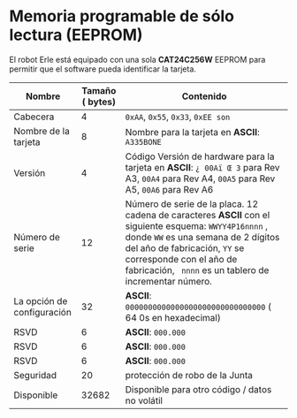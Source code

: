 # Memoria programable de sólo lectura (EEPROM)

El robot Erle está equipado con una sola **CAT24C256W** EEPROM para permitir que el software pueda identificar la tarjeta.

| Nombre | Tamaño ( bytes) | Contenido |
| ----- | ------------- | ---------- |
| Cabecera | 4 | ` 0xAA `, ` 0x55 `, ` 0x33 `, ` 0xEE son ` |
| Nombre de la tarjeta | 8 | Nombre para la tarjeta en **ASCII**: ` A335BONE ` |
| Versión | 4 | Código Versión de hardware para la tarjeta en **ASCII**: ` ¿ 00Aï Œ 3 ` para Rev A3, ` 00A4 ` para Rev A4, ` 00A5 ` para Rev A5, ` 00A6 ` para Rev A6 |
| Número de serie | 12 | Número de serie de la placa. 12 cadena de caracteres **ASCII** con el siguiente esquema: ` WWYY4P16nnnn ` , donde ` WW ` es una semana de 2 dígitos del año de fabricación, ` YY ` se corresponde con el año de fabricación, ` nnnn`  es un tablero de incrementar número. |
| La opción de configuración | 32 | **ASCII**: ` 0000000000000000000000000000000 ` ( 64 0s en hexadecimal) |
| RSVD | 6 | **ASCII**: ` 000.000 ` |
| RSVD | 6 | **ASCII**: ` 000.000 ` |
| RSVD | 6 | **ASCII**: ` 000.000 ` |
| Seguridad | 20 | protección de robo de la Junta |
| Disponible | 32682 | Disponible para otro código / datos no volátil |
